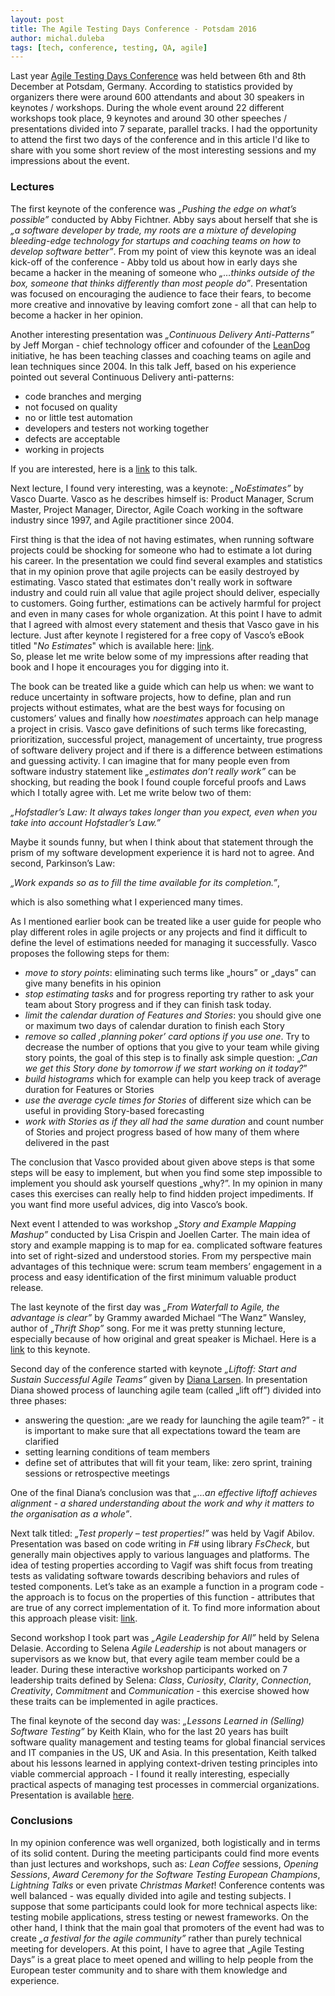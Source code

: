 ```yaml
---
layout: post
title: The Agile Testing Days Conference - Potsdam 2016
author: michal.duleba
tags: [tech, conference, testing, QA, agile]
---
```


Last year [Agile Testing Days Conference](https://agiletestingdays.com/) was held between 6th and 8th December at Potsdam, Germany. 
According to statistics provided by organizers there were around 600 attendants and about 30 speakers in keynotes / workshops. 
During the whole event around 22 different workshops took place, 9 keynotes
and around 30 other speeches / presentations divided into 7 separate, parallel tracks. 
I had the opportunity to attend the first two days of the conference and in
this article I'd like to share with you some short review of the most
interesting sessions and my impressions about the event.

### Lectures

The first keynote of the conference was *„Pushing the edge on what’s possible”* conducted by Abby Fichtner. 
Abby says about herself that she is *„a software developer by trade, my roots
are a mixture of developing bleeding-edge technology for startups and coaching
teams on how to develop software better”*. 
From my point of view this keynote was an ideal kick-off of the conference -
Abby told us about how in early days she became a hacker in the meaning of
someone who *„…thinks outside of the box, someone that thinks differently than most people do”*. 
Presentation was focused on encouraging the audience to face their fears, to become
more creative and innovative by leaving comfort zone - all that can help to become a hacker in her opinion. 

Another interesting presentation was *„Continuous Delivery Anti-Patterns”* by
Jeff Morgan - chief technology officer and cofounder of the
[LeanDog](https://www.leandog.com/) initiative, he has been teaching classes
and coaching teams on agile and lean techniques since 2004. 
In this talk Jeff, based on his experience pointed out several Continuous
Delivery anti-patterns: 

- code branches and merging
- not focused on quality
- no or little test automation
- developers and testers not working together
- defects are acceptable
- working in projects

If you are interested, here is a [link](https://www.youtube.com/watch?v=ru1-CYouPjg) to this talk. 

Next lecture, I found very interesting, was a keynote: *„NoEstimates”* by
Vasco Duarte. Vasco as he describes himself is: Product Manager, Scrum Master,
Project Manager, Director, Agile Coach working in the software industry since
1997, and Agile practitioner since 2004.

First thing is that the idea of not having estimates, when running software
projects could be shocking for someone who had to estimate a lot during his
career. In the presentation we could find several examples and statistics that
in my opinion prove that agile projects can be easily destroyed by estimating. 
Vasco stated that estimates don't really work in software industry and could
ruin all value that agile project should deliver, especially to customers.
Going further, estimations can be actively harmful for project and even in
many cases for whole organization. 
At this point I have to admit that I agreed with almost every statement and
thesis that Vasco gave in his lecture. 
Just after keynote I registered for a free copy of Vasco’s eBook titled "*No
Estimates*" which is available here: [link](http://noestimatesbook.com).  
So, please let me write below some of my impressions after reading that book
and I hope it encourages you for digging into it.

The book can be treated like a guide which can help us when: we want to reduce
uncertainty in software projects, how to define, plan and run projects without
estimates, what are the best ways for focusing on customers’ values and
finally how *noestimates* approach can help manage a project in crisis. 
Vasco gave definitions of such terms like forecasting, prioritization,
successful project, management of uncertainty, true progress of software
delivery project and if there is a difference between estimations and guessing
activity. 
I can imagine that for many people even from software industry statement like
*„estimates don’t really work”* can be shocking, but reading the book I found
couple forceful proofs and Laws which I totally agree with. 
Let me write below two of them:

*„Hofstadler’s Law: It always takes longer than you expect, even when you take
into account Hofstadler’s Law.”*

Maybe it sounds funny, but when I think about that statement through the prism of
my software development experience it is hard not to agree. 
And second, Parkinson’s Law: 

*„Work expands so as to fill the time available for its completion.”*,

which is also something what I experienced many times.

As I mentioned earlier book can be treated like a user guide for people who
play different roles in agile projects or any projects and find it difficult
to define the level of estimations needed for managing it successfully. 
Vasco proposes the following steps for them: 

- *move to story points*: eliminating such terms like „hours” or „days” can give many benefits in his opinion
- *stop estimating tasks* and for progress reporting try rather to ask your team about Story progress and if they can finish task today.
- *limit the calendar duration of Features and Stories*: you should give one or maximum two days of calendar duration to finish each Story 
- *remove so called ‚planning poker’ card options if you use one*. Try to decrease the number of options that you give to your team while giving story points, the goal of this step is to finally ask simple question: „*Can we get this Story done by tomorrow if we start working on it today?*”
- *build histograms* which for example can help you keep track of average duration for Features or Stories
- *use the average cycle times for Stories* of different size which can be useful in providing Story-based forecasting
- *work with Stories as if they all had the same duration* and count number of Stories and project progress based of how many of them where delivered in the past

The conclusion that Vasco provided about given above steps is that some steps
will be easy to implement, but when you find some step impossible to implement
you should ask yourself questions „why?”. 
In my opinion in many cases this exercises can really help to find hidden
project impediments. If you want find more useful advices, dig into Vasco’s
book.

Next event I attended to was workshop *„Story and Example Mapping Mashup”* conducted by Lisa Crispin and Joellen Carter. 
The main idea of story and example mapping is to map for ea. complicated
software features into set of right-sized and understood stories. 
From my perspective main advantages of this technique were: scrum team
members’ engagement in a process and easy identification of the first minimum
valuable product release. 

The last keynote of the first day was *„From Waterfall to Agile, the advantage is clear”* by Grammy awarded Michael “The Wanz” Wansley, author of *„Thrift
Shop”* song. For me it was pretty stunning lecture, especially because of how
original and great speaker is Michael. Here is a
[link](https://www.youtube.com/watch?v=5egKHp17LcY) to this keynote. 

Second day of the conference started with keynote *„Liftoff: Start and Sustain
Successful Agile Teams”* given by [Diana
Larsen](https://futureworksconsulting.com/about/diana-larsen). In presentation
Diana showed process of launching agile team (called „lift off”) divided into
three phases: 

- answering the question: „are we ready for launching the agile team?” - it is important to make sure that all expectations toward the team are clarified
- setting learning conditions of team members
- define set of attributes that will fit your team, like: zero sprint, training sessions or retrospective meetings 

One of the final Diana’s conclusion was that *„...an effective liftoff
achieves alignment - a shared understanding about the work and why it matters to the organisation as a whole”*. 

Next talk titled: *„Test properly – test properties!”* was held by Vagif
Abilov. Presentation was based on code writing in *F#* using library
*FsCheck*, but generally main objectives apply to various languages and
platforms. 
The idea of testing properties according to Vagif was shift focus from
treating tests as validating software towards describing behaviors and rules
of tested components. 
Let’s take as an example a function in a program code - the approach is to
focus on the properties of this function - attributes that are true of any
correct implementation of it. 
To find more information about this approach please visit: [link](https://fsharpforfunandprofit.com/posts/property-based-testing/). 

Second workshop I took part was *„Agile Leadership for All”* held by Selena
Delasie. 
According to Selena *Agile Leadership* is not about managers or supervisors as
we know but, that every agile team member could be a leader. 
During these interactive workshop participants worked on 7 leadership traits
defined by Selena: *Class*, *Curiosity*, *Clarity*, *Connection*,
*Creativity*, *Commitment* and *Communication* - this exercise showed how
these traits can be implemented in agile practices. 

The final keynote of the second day was: *„Lessons Learned in (Selling)
Software Testing”* by Keith Klain, who for the last 20 years has built
software quality management and testing teams for global financial services
and IT companies in the US, UK and Asia. 
In this presentation, Keith talked about his lessons learned in applying
context-driven testing principles into viable commercial approach - I found it
really interesting, especially practical aspects of managing test processes in
commercial organizations. 
Presentation is available [here](https://youtu.be/da7bbn4USxE). 

### Conclusions

In my opinion conference was well organized, both logistically and in terms of
its solid content. 
During the meeting participants could find more events than just lectures and
workshops, such as: *Lean Coffee* sessions, *Opening Sessions*, *Award
Ceremony for the Software Testing European Champions*, *Lightning Talks* or
even private *Christmas Market*! Conference contents was well balanced - was
equally divided into agile and testing subjects. 
I suppose that some participants could look for more technical aspects like:
testing mobile applications, stress testing or newest frameworks. 
On the other hand, I think that the main goal that promoters of the event had
was to create *„a festival for the agile community”* rather than purely
technical meeting for developers. 
At this point, I have to agree that „Agile Testing Days” is a great place to
meet opened and willing to help people from the European tester community and
to share with them knowledge and experience.